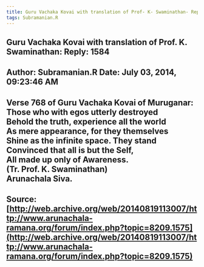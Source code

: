 ```yaml
--- 
title: Guru Vachaka Kovai with translation of Prof- K- Swaminathan- Reply- 1584   
tags: Subramanian.R  
---  
```

##  Guru Vachaka Kovai with translation of Prof. K. Swaminathan: Reply: 1584  
Author: Subramanian.R       Date: July 03, 2014, 09:23:46 AM  
---  
Verse 768 of Guru Vachaka Kovai of Muruganar: Those who with egos utterly destroyed   
Behold the truth, experience all the world   
As mere appearance, for they themselves   
Shine as the infinite space. They stand   
Convinced that all is but the Self,   
All made up only of Awareness.   
(Tr. Prof. K. Swaminathan)   
Arunachala Siva.
 ---  
Source:[http://web.archive.org/web/20140819113007/http://www.arunachala-ramana.org/forum/index.php?topic=8209.1575](http://web.archive.org/web/20140819113007/http://www.arunachala-ramana.org/forum/index.php?topic=8209.1575)   
---  

